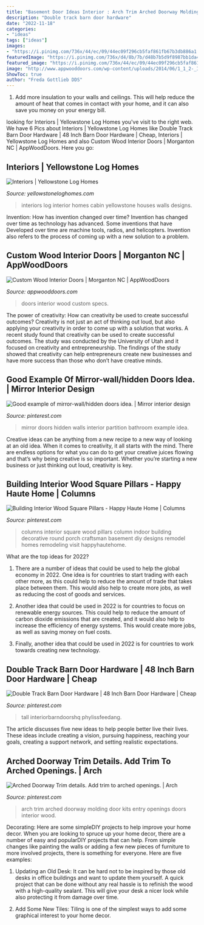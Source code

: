 ```yaml
---
title: "Basement Door Ideas Interior : Arch Trim Arched Doorway Molding Door Kits Entry Openings Doors Interior Wood"
description: "Double track barn door hardware"
date: "2022-11-18"
categories:
- "ideas"
tags: ["ideas"]
images:
- "https://i.pinimg.com/736x/44/ec/09/44ec09f296cb5faf861fb67b3db886a1.jpg"
featuredImage: "https://i.pinimg.com/736x/d4/8b/7b/d48b7b5d9f8987bb1da4c79391ffd60c.jpg"
featured_image: "https://i.pinimg.com/736x/44/ec/09/44ec09f296cb5faf861fb67b3db886a1.jpg"
image: "http://www.appwooddoors.com/wp-content/uploads/2014/06/1_1_2-_Interior1-571x1000.jpg"
ShowToc: true
author: "Freda Gottlieb DDS"
---
```



1. Add more insulation to your walls and ceilings. This will help reduce the amount of heat that comes in contact with your home, and it can also save you money on your energy bill.

	

		
looking for Interiors | Yellowstone Log Homes you've visit to the right web. We have 6 Pics about Interiors | Yellowstone Log Homes like Double Track Barn Door Hardware | 48 Inch Barn Door Hardware | Cheap, Interiors | Yellowstone Log Homes and also Custom Wood Interior Doors | Morganton NC | AppWoodDoors. Here you go:
		
    
## Interiors | Yellowstone Log Homes

<img loading=lazy src="https://www.yellowstoneloghomes.com/wp-content/uploads/2019/12/8L734544_2-1-768x1160.jpg" onerror="this.onerror=null;this.src='https://tse4.mm.bing.net/th?id=OIP.1DELkmaIQNTbTakfXmCj_AHaLL&amp;pid=15.1';" alt="Interiors | Yellowstone Log Homes">

_Source: yellowstoneloghomes.com_

>interiors log interior homes cabin yellowstone houses walls designs. 

	

Invention: How has invention changed over time?
Invention has changed over time as technology has advanced. Some inventions that have Developed over time are machine tools, radios, and helicopters. Invention also refers to the process of coming up with a new solution to a problem.

    
## Custom Wood Interior Doors | Morganton NC | AppWoodDoors

<img loading=lazy src="http://www.appwooddoors.com/wp-content/uploads/2014/06/1_1_2-_Interior1-571x1000.jpg" onerror="this.onerror=null;this.src='https://tse1.mm.bing.net/th?id=OIP.DgHBH9H6ZG4BW4hC1JZ2sAHaM-&amp;pid=15.1';" alt="Custom Wood Interior Doors | Morganton NC | AppWoodDoors">

_Source: appwooddoors.com_

>doors interior wood custom specs. 

	

The power of creativity: How can creativity be used to create successful outcomes?
Creativity is not just an act of thinking out loud, but also applying your creativity in order to come up with a solution that works. A recent study found that creativity can be used to create successful outcomes. The study was conducted by the University of Utah and it focused on creativity and entrepreneurship. The findings of the study showed that creativity can help entrepreneurs create new businesses and have more success than those who don’t have creative minds.

    
## Good Example Of Mirror-wall/hidden Doors Idea. | Mirror Interior Design

<img loading=lazy src="https://i.pinimg.com/736x/26/e6/87/26e687bc0ccf294fbe262d40dd18b753.jpg" onerror="this.onerror=null;this.src='https://tse1.mm.bing.net/th?id=OIP.jthEuvWG5dJfyX66icMvNwHaKd&amp;pid=15.1';" alt="Good example of mirror-wall/hidden doors idea. | Mirror interior design">

_Source: pinterest.com_

>mirror doors hidden walls interior partition bathroom example idea. 

	

Creative ideas can be anything from a new recipe to a new way of looking at an old idea. When it comes to creativity, it all starts with the mind. There are endless options for what you can do to get your creative juices flowing and that’s why being creative is so important. Whether you’re starting a new business or just thinking out loud, creativity is key.

    
## Building Interior Wood Square Pillars - Happy Haute Home | Columns

<img loading=lazy src="https://i.pinimg.com/736x/44/ec/09/44ec09f296cb5faf861fb67b3db886a1.jpg" onerror="this.onerror=null;this.src='https://tse2.mm.bing.net/th?id=OIP.yE8xdQBpGAvintclf3yQmgHaL0&amp;pid=15.1';" alt="Building Interior Wood Square Pillars - Happy Haute Home | Columns">

_Source: pinterest.com_

>columns interior square wood pillars column indoor building decorative round porch craftsman basement diy designs remodel homes remodeling visit happyhautehome. 

	

What are the top ideas for 2022?
1. There are a number of ideas that could be used to help the global economy in 2022. One idea is for countries to start trading with each other more, as this could help to reduce the amount of trade that takes place between them. This would also help to create more jobs, as well as reducing the cost of goods and services.
2. Another idea that could be used in 2022 is for countries to focus on renewable energy sources. This could help to reduce the amount of carbon dioxide emissions that are created, and it would also help to increase the efficiency of energy systems. This would create more jobs, as well as saving money on fuel costs.

3. Finally, another idea that could be used in 2022 is for countries to work towards creating new technology.

    
## Double Track Barn Door Hardware | 48 Inch Barn Door Hardware | Cheap

<img loading=lazy src="https://i.pinimg.com/736x/d4/8b/7b/d48b7b5d9f8987bb1da4c79391ffd60c.jpg" onerror="this.onerror=null;this.src='https://tse2.mm.bing.net/th?id=OIP.XT7UbHTxhKj9hVGUgcRGgAHaJ4&amp;pid=15.1';" alt="Double Track Barn Door Hardware | 48 Inch Barn Door Hardware | Cheap">

_Source: pinterest.com_

>tall interiorbarndoorshq phylissfeedang. 

	

The article discusses five new ideas to help people better live their lives. These ideas include creating a vision, pursuing happiness, reaching your goals, creating a support network, and setting realistic expectations.

    
## Arched Doorway Trim Details. Add Trim To Arched Openings. | Arch

<img loading=lazy src="https://i.pinimg.com/736x/31/b8/5b/31b85bb5de30545b98146a097cb6fd24.jpg" onerror="this.onerror=null;this.src='https://tse2.mm.bing.net/th?id=OIP.Pp92P1VXzGcPvDxY5bVDLgHaJ3&amp;pid=15.1';" alt="Arched Doorway Trim details. Add trim to arched openings. | Arch">

_Source: pinterest.com_

>arch trim arched doorway molding door kits entry openings doors interior wood. 

	

Decorating: Here are some simpleDIY projects to help improve your home decor.
When you are looking to spruce up your home decor, there are a number of easy and popularDIY projects that can help. From simple changes like painting the walls or adding a few new pieces of furniture to more involved projects, there is something for everyone. Here are five examples:
1. Updating an Old Desk: It can be hard not to be inspired by those old desks in office buildings and want to update them yourself. A quick project that can be done without any real hassle is to refinish the wood with a high-quality sealant. This will give your desk a nicer look while also protecting it from damage over time.

2. Add Some New Tiles: Tiling is one of the simplest ways to add some graphical interest to your home decor.

